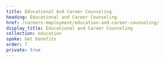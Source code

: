 ```yaml
---
title: Educational And Career Counseling
heading: Educational and Career Counseling
href: /careers-employment/education-and-career-counseling/
display_title: Educational and Career Counseling
collection: education
spoke: Get benefits
order: 7
private: true
---
```

